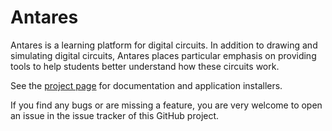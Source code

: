 # Antares

Antares is a learning platform for digital circuits. In addition to drawing and simulating digital circuits, Antares places particular emphasis on providing tools to help students better understand how these circuits work.

See the [project page](https://flandreas.github.io/antares/) for documentation and application installers.

If you find any bugs or are missing a feature, you are very welcome to open an issue in the issue tracker of this GitHub project.
